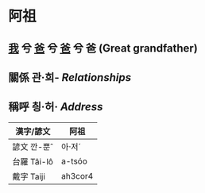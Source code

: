 # 阿祖
## [我](member1.md) 兮 [爸](member2.md) 兮 [爸](member8.md) 兮 爸 (Great grandfather)

## 關係 관·희- _Relationships_

## 稱呼 칑·허· _Address_

漢字/諺文 | 阿祖
--- | ---
諺文 깐-뿐ˆ | 아·저ˊ
台羅 Tâi-lô | a-tsóo
戴字 Taiji | ah3cor4


